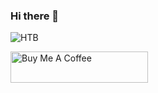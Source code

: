### Hi there 👋
![HTB](https://www.hackthebox.eu/badge/image/91021)



<a href="https://www.buymeacoffee.com/n1z4m" target="_blank"><img src="https://cdn.buymeacoffee.com/buttons/v2/default-black.png" alt="Buy Me A Coffee" width="220" height="50" ></a>


